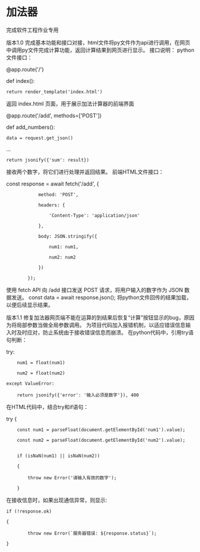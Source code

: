 # 加法器
完成软件工程作业专用

版本1.0
完成基本功能和接口对接，html文件将py文件作为api进行调用，在网页中调用py文件完成计算功能，返回计算结果到网页进行显示。
接口说明：
python文件接口：

@app.route('/')

def index():

    return render_template('index.html')
    
返回 index.html 页面，用于展示加法计算器的前端界面

@app.route('/add', methods=['POST'])

def add_numbers():

    data = request.get_json()
    
...

    return jsonify({'sum': result})
    
接收两个数字，将它们进行处理并返回结果。
前端HTML文件接口：

const response = await fetch('/add', {

                method: 'POST',
                
                headers: {
                
                    'Content-Type': 'application/json'
                    
                },
                
                body: JSON.stringify({
                
                    num1: num1,
                    
                    num2: num2
                    
                })
                
            });
            
使用 fetch API 向 /add 接口发送 POST 请求，将用户输入的数字作为 JSON 数据发送。
const data = await response.json();
将python文件回传的结果加载，以便后续显示结果。

版本1.1
修复加法器网页端不能在运算的到结果后恢复“计算”按钮显示的bug，原因为将局部参数当做全局参数调用。
为项目代码加入报错机制，以适应错误信息输入时及时应对，防止系统由于接收错误信息而崩溃。
在python代码中，引用try语句判断：

 try:
 
        num1 = float(num1)
        
        num2 = float(num2)
        
    except ValueError:
    
        return jsonify({'error': '输入必须是数字'}), 400
        
在HTML代码中，结合try和if语句：

try {

        const num1 = parseFloat(document.getElementById('num1').value);
        
        const num2 = parseFloat(document.getElementById('num2').value);
        
        
        if (isNaN(num1) || isNaN(num2)) 
        
        {
        
            throw new Error('请输入有效的数字');
            
        }

  在接收信息时，如果出现通信异常，则显示:
  
    if (!response.ok) 
    
    {
    
            throw new Error(`服务器错误: ${response.status}`);
            
    }





